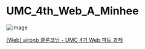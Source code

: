 # UMC_4th_Web_A_Minhee

![image](https://github.com/heehminh/UMC_4th_Web_A_Minhee/assets/76530562/91fa9008-8c77-4695-a01a-311dc01b93c8)

<a href="https://heehminh.notion.site/Web-airbnb-UMC-4-Web-a7d39ec408b7414aa447d33aa39985e1?pvs=4" >[Web] airbnb 클론코딩 - UMC 4기 Web 파트 과제</a>
